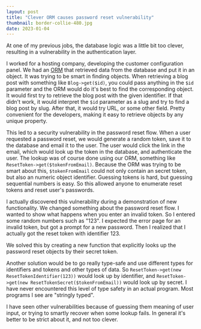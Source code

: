 ```yaml
---
layout: post
title: "Clever ORM causes password reset vulnerability"
thumbnail: border-collie-480.jpg
date: 2023-01-04
---
```


At one of my previous jobs, the database logic was a little bit too clever, resulting in a vulnerability in the authentication layer.

<!-- Photo source: https://pixabay.com/nl/photos/border-collie-hond-met-bot-750593 -->

I worked for a hosting company, developing the customer configuration panel. We had an [ORM](https://en.wikipedia.org/wiki/Object%E2%80%93relational_mapping) that retrieved data from the database and put it in an object. It was trying to be smart in finding objects. When retrieving a blog post with something like `Blog->get($id)`, you could pass anything in the `$id` parameter and the ORM would do it's best to find the corresponding object. It would first try to retrieve the blog post with the given identifier. If that didn't work, it would interpret the `$id` parameter as a slug and try to find a blog post by slug. After that, it would try URL, or some other field. Pretty convenient for the developers, making it easy to retrieve objects by any unique property.

This led to a security vulnerability in the password reset flow. When a user requested a password reset, we would generate a random token, save it to the database and email it to the user. The user would click the link in the email, which would look up the token in the database, and authenticate the user. The lookup was of course done using our ORM, something like `ResetToken->get($tokenFromEmail)`. Because the ORM was trying to be smart about this, `$tokenFromEmail` could not only contain an secret token, but also an numeric object identifier. Guessing tokens is hard, but guessing sequential numbers is easy. So this allowed anyone to enumerate reset tokens and reset user's passwords.

I actually discovered this vulnerability during a demonstration of new functionality. We changed something about the password reset flow. I wanted to show what happens when you enter an invalid token. So I entered some random numbers such as "123". I expected the error page for an invalid token, but got a prompt for a new password. Then I realized that I actually got the reset token with identifier 123.

We solved this by creating a new function that explicitly looks up the password reset objects by their secret token.

Another solution would be to go really type-safe and use different types for identifiers and tokens and other types of data. So `ResetToken->get(new ResetTokenIdentifier(123))` would look up by identifier, and `ResetToken->get(new ResetTokenSecret($tokenFromEmail))` would look up by secret. I have never encountered this level of type safety in an actual program. Most programs I see are "stringly typed".

I have seen other vulnerabilities because of guessing them meaning of user input, or trying to smartly recover when some lookup fails. In general it's better to be strict about it, and not too clever.
